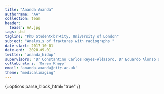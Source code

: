 ```yaml
---
title: "Ananda Ananda"
authorname: "AA"
collection: team
header:
  teaser: AA.jpg
tags: phd
tagline: "PhD Student<br>City, University of London"
subject: "Analysis of fractures with radiographs "
date-start: 2017-10-01
date-end:  2020-09-01
twitter: 'ananda_hidup'
supervisors: 'Dr Constantino Carlos Reyes-Aldasoro, Dr Eduardo Alonso and Dr Alex Ter-Sarkisov'
collaborators: 'Karen Knapp'
email: 'ananda.ananda@city.ac.uk'
theme: "medicalimaging"
---
```

{::options parse_block_html="true" /}

<p align= "justify">
